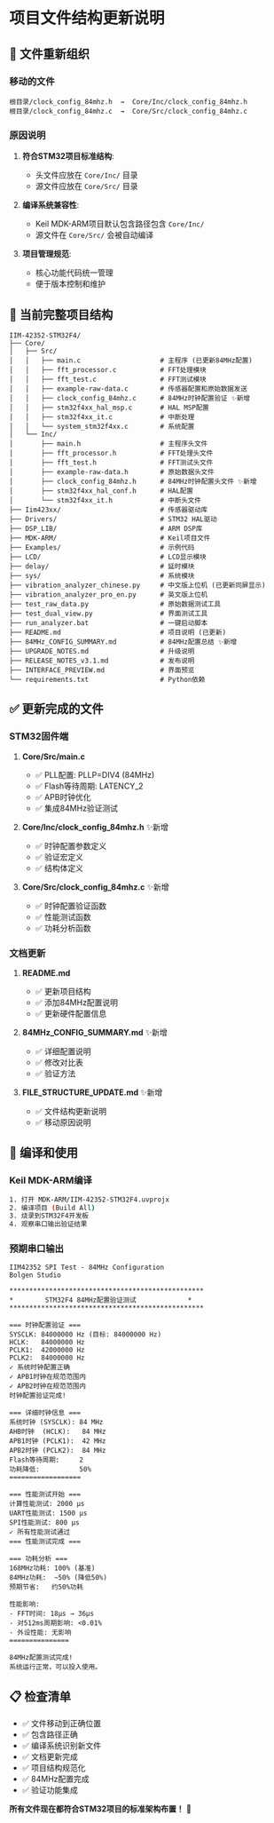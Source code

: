# 项目文件结构更新说明

## 📁 **文件重新组织**

### **移动的文件**
```
根目录/clock_config_84mhz.h  →  Core/Inc/clock_config_84mhz.h
根目录/clock_config_84mhz.c  →  Core/Src/clock_config_84mhz.c
```

### **原因说明**
1. **符合STM32项目标准结构**: 
   - 头文件应放在 `Core/Inc/` 目录
   - 源文件应放在 `Core/Src/` 目录

2. **编译系统兼容性**:
   - Keil MDK-ARM项目默认包含路径包含 `Core/Inc/`
   - 源文件在 `Core/Src/` 会被自动编译

3. **项目管理规范**:
   - 核心功能代码统一管理
   - 便于版本控制和维护

## 🔧 **当前完整项目结构**

```
IIM-42352-STM32F4/
├── Core/
│   ├── Src/
│   │   ├── main.c                    # 主程序 (已更新84MHz配置)
│   │   ├── fft_processor.c           # FFT处理模块
│   │   ├── fft_test.c                # FFT测试模块
│   │   ├── example-raw-data.c        # 传感器配置和原始数据发送
│   │   ├── clock_config_84mhz.c      # 84MHz时钟配置验证 ✨新增
│   │   ├── stm32f4xx_hal_msp.c       # HAL MSP配置
│   │   ├── stm32f4xx_it.c            # 中断处理
│   │   └── system_stm32f4xx.c        # 系统配置
│   └── Inc/
│       ├── main.h                    # 主程序头文件
│       ├── fft_processor.h           # FFT处理头文件
│       ├── fft_test.h                # FFT测试头文件
│       ├── example-raw-data.h        # 原始数据头文件
│       ├── clock_config_84mhz.h      # 84MHz时钟配置头文件 ✨新增
│       ├── stm32f4xx_hal_conf.h      # HAL配置
│       └── stm32f4xx_it.h            # 中断头文件
├── Iim423xx/                         # 传感器驱动库
├── Drivers/                          # STM32 HAL驱动
├── DSP_LIB/                          # ARM DSP库
├── MDK-ARM/                          # Keil项目文件
├── Examples/                         # 示例代码
├── LCD/                              # LCD显示模块
├── delay/                            # 延时模块
├── sys/                              # 系统模块
├── vibration_analyzer_chinese.py     # 中文版上位机 (已更新同屏显示)
├── vibration_analyzer_pro_en.py      # 英文版上位机
├── test_raw_data.py                  # 原始数据测试工具
├── test_dual_view.py                 # 界面测试工具
├── run_analyzer.bat                  # 一键启动脚本
├── README.md                         # 项目说明 (已更新)
├── 84MHz_CONFIG_SUMMARY.md           # 84MHz配置总结 ✨新增
├── UPGRADE_NOTES.md                  # 升级说明
├── RELEASE_NOTES_v3.1.md             # 发布说明
├── INTERFACE_PREVIEW.md              # 界面预览
└── requirements.txt                  # Python依赖
```

## ✅ **更新完成的文件**

### **STM32固件端**
1. **Core/Src/main.c**
   - ✅ PLL配置: PLLP=DIV4 (84MHz)
   - ✅ Flash等待周期: LATENCY_2
   - ✅ APB时钟优化
   - ✅ 集成84MHz验证测试

2. **Core/Inc/clock_config_84mhz.h** ✨新增
   - ✅ 时钟配置参数定义
   - ✅ 验证宏定义
   - ✅ 结构体定义

3. **Core/Src/clock_config_84mhz.c** ✨新增
   - ✅ 时钟配置验证函数
   - ✅ 性能测试函数
   - ✅ 功耗分析函数

### **文档更新**
1. **README.md**
   - ✅ 更新项目结构
   - ✅ 添加84MHz配置说明
   - ✅ 更新硬件配置信息

2. **84MHz_CONFIG_SUMMARY.md** ✨新增
   - ✅ 详细配置说明
   - ✅ 修改对比表
   - ✅ 验证方法

3. **FILE_STRUCTURE_UPDATE.md** ✨新增
   - ✅ 文件结构更新说明
   - ✅ 移动原因说明

## 🚀 **编译和使用**

### **Keil MDK-ARM编译**
```bash
1. 打开 MDK-ARM/IIM-42352-STM32F4.uvprojx
2. 编译项目 (Build All)
3. 烧录到STM32F4开发板
4. 观察串口输出验证结果
```

### **预期串口输出**
```
IIM42352 SPI Test - 84MHz Configuration
Bolgen Studio

*************************************************
*        STM32F4 84MHz配置验证测试             *
*************************************************

=== 时钟配置验证 ===
SYSCLK: 84000000 Hz (目标: 84000000 Hz)
HCLK:   84000000 Hz
PCLK1:  42000000 Hz
PCLK2:  84000000 Hz
✓ 系统时钟配置正确
✓ APB1时钟在规范范围内
✓ APB2时钟在规范范围内
时钟配置验证完成!

=== 详细时钟信息 ===
系统时钟 (SYSCLK): 84 MHz
AHB时钟  (HCLK):   84 MHz
APB1时钟 (PCLK1):  42 MHz
APB2时钟 (PCLK2):  84 MHz
Flash等待周期:     2
功耗降低:          50%
==================

=== 性能测试开始 ===
计算性能测试: 2000 μs
UART性能测试: 1500 μs
SPI性能测试: 800 μs
✓ 所有性能测试通过
=== 性能测试完成 ===

=== 功耗分析 ===
168MHz功耗: 100% (基准)
84MHz功耗:  ~50% (降低50%)
预期节省:   约50%功耗

性能影响:
- FFT时间: 18μs → 36μs
- 对512ms周期影响: <0.01%
- 外设性能: 无影响
===============

84MHz配置测试完成!
系统运行正常，可以投入使用。
```

## 📋 **检查清单**

- ✅ 文件移动到正确位置
- ✅ 包含路径正确
- ✅ 编译系统识别新文件
- ✅ 文档更新完成
- ✅ 项目结构规范化
- ✅ 84MHz配置完成
- ✅ 验证功能集成

**所有文件现在都符合STM32项目的标准架构布置！** 🎯
